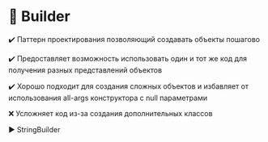 # :construction_worker: Builder

:heavy_check_mark: Паттерн проектирования позволяющий создавать объекты пошагово

:heavy_check_mark: Предоставляет возможность использовать один и тот же код для получения разных представлений объектов

:heavy_check_mark: Хорошо подходит для создания сложных объектов и избавляет от использования all-args конструктора с null параметрами

:x: Усложняет код из-за создания дополнительных классов

:arrow_forward: StringBuilder
